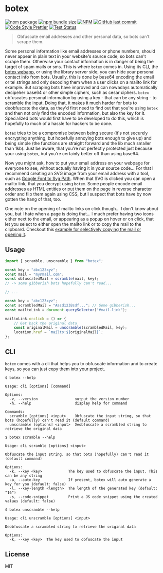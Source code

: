 # botex

[![npm package](https://img.shields.io/npm/v/botex.svg?style=flat-square)](https://npmjs.com/package/botex)
[![npm bundle size](https://img.shields.io/bundlephobia/min/botex?style=flat-square)](https://bundlephobia.com/result?p=botex)
[![NPM](https://img.shields.io/npm/l/botex?style=flat-square)](https://github.com/mefechoel/botex/blob/main/LICENSE)
[![GitHub last commit](https://img.shields.io/github/last-commit/mefechoel/botex?style=flat-square)](https://github.com/mefechoel/botex/commits/main)
[![Code Style Prettier](https://img.shields.io/badge/code%20style-prettier-ff7fe1.svg?style=flat-square)](https://github.com/prettier/prettier#readme)
[![Test Status](https://img.shields.io/github/workflow/status/mefechoel/botex/Test?style=flat-square)](https://github.com/mefechoel/botex/actions?query=workflow%3ATest)

> Obfuscate email addresses and other personal data, so bots can't scrape them.

Some personal information like email addresses or phone numbers, should never
appear in plain text in your website's source code, so bots can't scrape them.
Otherwise your contact information is in danger of being the target of spam
mails or sms. This is where `botex` comes in. Using its CLI, the
[botex webapp](https://botex.pages.dev/), or using the library server side, you
can hide your personal contact info from bots. Usually, this is done by base64
encoding the email or tel strings and only decoding them when a user clicks on a
mailto link for example. But scraping bots have improved and can nowadays
automatically decipeher base64 or other simple ciphers, such as cesar ciphers.
`botex` obfuscates personal information by using a key - that can be any
string - to scramble the input. Doing that, it makes it much harder for bots to
deobfuscate the data, as they'd first need to find out that you're using `botex`
and then not only find the encoded information, but also the key for it.
Specialized bots would first have to be developed to do this, which is hopefully
to much of a hassle for hackers to be done.

`botex` tries to be a compromise between being secure (it's not securely
encrypting anything, but hopefully annoying bots enough to give up) and being
simple (the functions are straight forward and the lib much smaller than 1kb).
Just be aware, that you're not perfectly protected just because your using
`botex`, but you're certainly better off than using base64.

Now you might ask, how to put your email address on your webpage for everyone to
see, without actually having it in your source code... For that I recommend
creating an SVG image from your email address with a tool, such as
[Google Font to Svg Path](https://danmarshall.github.io/google-font-to-svg-path/).
When that SVG is clicked you can open a mailto link, that you decrypt using
`botex`. Some people encode email addresses as HTML entities or put them on the
page in reverse character order and flip them again using CSS, but I suspect
that bots have by now gotten the hang of that, too.

One note on the opening of mailto links on click though... I don't know about
you, but I hate when a page is doing that... I much prefer having two icons
either next to the email, or appearing as a popup on hover or on click, that let
you select to either open the mailto link or to copy the mail to the clipboard.
Checkout this
[example for selectively copying the mail or opening it](/examples/copy-or-open).

## Usage

```js
import { scramble, unscramble } from "botex";

const key = "abc123xyz";
const mail = "my@mail.com";
const obfuscatedMail = scramble(mail, key);
// -> some gibberish bots hopefully can't read...

// ...

const key = "abc123xyz";
const scrambledMail = "Aasd123Bsdf..."; // Some gibberish...
const mailtoLink = document.querySelector("#mail-link");

mailtoLink.onclick = () => {
	// Get back the original data
	const originalMail = unscramble(scrambledMail, key);
	location.href = `mailto:${originalMail}`;
};
```

## CLI

`botex` comes with a cli that helps you to obfuscate information and to create
keys, so you can just copy them into your project.

```
$ botex --help

Usage: cli [options] [command]

Options:
  -v, --version                 output the version number
  -h, --help                    display help for command

Commands:
  scramble [options] <input>    Obfuscate the input string, so that bots (hopefully) can't read it (default command)
  unscramble [options] <input>  Deobfuscate a scrambled string to retrieve the original data
```

```
$ botex scramble --help

Usage: cli scramble [options] <input>

Obfuscate the input string, so that bots (hopefully) can't read it (default command)

Options:
  -k, --key <key>            The key used to obfuscate the input. This can be any string
  -a, --auto-key             If present, botex will auto generate a key for you (default: false)
  -l, --key-length <length>  The length of the generated key (default: "16")
  -s, --code-snippet         Print a JS code snippet using the created values (default: false)
```

```
$ botex unscramble --help

Usage: cli unscramble [options] <input>

Deobfuscate a scrambled string to retrieve the original data

Options:
  -k, --key <key>  The key used to obfuscate the input
```

## License

MIT
